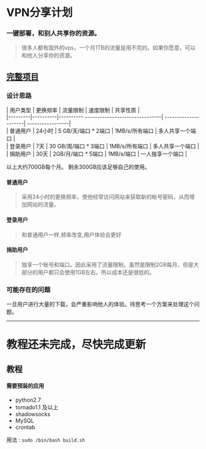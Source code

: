 
# VPN分享计划 
### 一键部署，和别人共享你的资源。  
> 很多人都有国外的vps，一个月1TB的流量是用不完的。如果你愿意，可以和他人分享你的资源。

## [完整项目](http://www.wantjr.com "我的网站")

### 设计思路

| 用户类型 | 更换频率 | 流量限制                                  |  速度限制            | 共享性质          |  
|---------|----------|---------- -------------------------------| ---------------------| -----------------|   
| 普通用户 | 24小时   |  5 GB/天/端口  * 2端口                   |   1MB/s/所有端口     | 多人共享一个端口  |   
| 登录用户 | 7天      |  30 GB/周/端口  * 3端口                  |   1MB/s/所有端口     | 多人共享一个端口  |   
| 捐助用户 | 30天     |  2GB/月/端口  * 5端口                    |   1MB/s/端口         | 一人独享一个端口  |   

以上大约700GB每个月。 剩余300GB应该足够自己的使用。



#### 普通用户
> 采用24小时的更换频率，使他经常访问网站来获取新的帐号密码，从而增加网站的流量。

#### 登录用户
> 和普通用户一样,频率改变,用户体验会更好

#### 捐助用户
> 独享一个帐号和端口。因此采用了流量限制。虽然是限制2GB每月，但是大部分的用户都只会使用1GB左右。所以成本还是很低的。


### 可能存在的问题    
一旦用户进行大量的下载，会严重影响他人的体验。待思考一个方案来处理这个问题。

-----------
# 教程还未完成，尽快完成更新



## 教程
#### 需要预装的应用
- python2.7
- tornado1.1 及以上 
- shadowsocks
- MySQL
- crontab


用法 :
` sudo /bin/bash build.sh `




